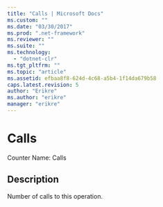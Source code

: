```yaml
---
title: "Calls | Microsoft Docs"
ms.custom: ""
ms.date: "03/30/2017"
ms.prod: ".net-framework"
ms.reviewer: ""
ms.suite: ""
ms.technology: 
  - "dotnet-clr"
ms.tgt_pltfrm: ""
ms.topic: "article"
ms.assetid: efbaa8f8-624d-4c68-a5b4-1f14da679b58
caps.latest.revision: 5
author: "Erikre"
ms.author: "erikre"
manager: "erikre"
---
```

# Calls
Counter Name: Calls  
  
## Description  
 Number of calls to this operation.